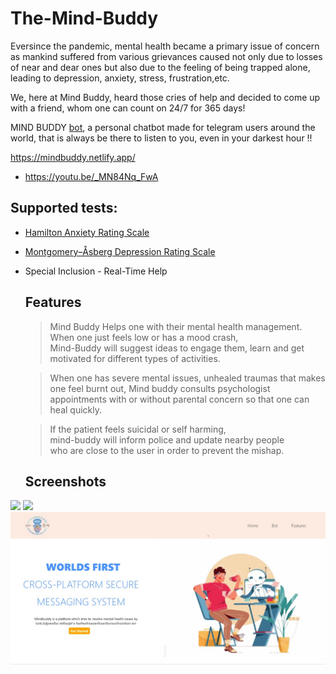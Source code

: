 # The-Mind-Buddy
Eversince the pandemic, mental health became a primary issue of concern as mankind suffered 
from various grievances caused not only due to losses of near and dear ones but also due to 
the feeling of being trapped alone, leading to depression, anxiety, stress, frustration,etc.

We, here at Mind Buddy, heard those cries of help and decided to come up with a friend, whom 
one can count on 24/7 for 365 days! 

MIND BUDDY [bot](https://t.me/TheMindBuddyBot), a personal chatbot made for telegram users around the world, that is always be there to listen to you, 
even in your darkest hour !!

https://mindbuddy.netlify.app/
-  https://youtu.be/_MN84Nq_FwA



  ## Supported tests:

 - [Hamilton Anxiety Rating Scale](https://en.wikipedia.org/wiki/Hamilton_Anxiety_Rating_Scale)
 - [Montgomery–Åsberg Depression Rating Scale](https://en.wikipedia.org/wiki/Montgomery%E2%80%93%C3%85sberg_Depression_Rating_Scale)
 
- Special Inclusion - Real-Time Help

  ## Features
    > Mind Buddy Helps one with their mental health management.                         
               When one just feels low or has a mood crash,                                   
               Mind-Buddy  will suggest ideas to engage them, learn and get                   
               motivated for different types of activities.
    
    > When one has severe mental issues, unhealed traumas that                                                                                                                          makes one feel burnt out, Mind buddy consults psychologist appointments with or                                                                                             without parental concern so that one can heal quickly.   
    
    >  If the patient feels suicidal or self harming,                                 
               mind-buddy will inform police and update nearby people                         
               who are close to the user in order to prevent the mishap. 
    
  ## Screenshots

![](screenshots/001.png.png)
![](screenshots/002.png.png)
![](screenshots/website.jpeg)
